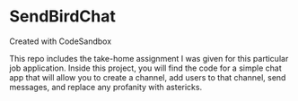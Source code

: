# SendBirdChat
Created with CodeSandbox

This repo includes the take-home assignment I was given for this particular job application. Inside this project, you will find the code for a simple chat app that will allow you to create a channel, add users to that channel, send messages, and replace any profanity with astericks.
